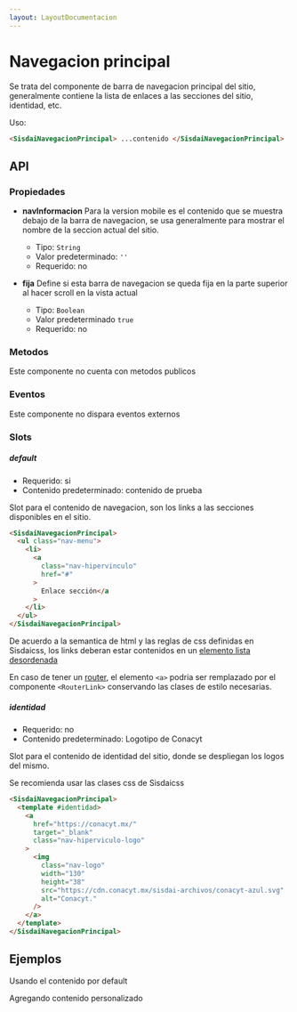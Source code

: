 ```yaml
---
layout: LayoutDocumentacion
---
```


# Navegacion principal

Se trata del componente de barra de navegacion principal del sitio, generalmente contiene la lista de enlaces a las secciones del sitio, identidad, etc.

Uso:

```html
<SisdaiNavegacionPrincipal> ...contenido </SisdaiNavegacionPrincipal>
```

<section id="api">

## API

### Propiedades

- **navInformacion**
  Para la version mobile es el contenido que se muestra debajo de la barra de navegacion, se usa generalmente para mostrar el nombre de la seccion actual del sitio.

  - Tipo: `String`
  - Valor predeterminado: `''`
  - Requerido: no

- **fija**
  Define si esta barra de navegacion se queda fija en la parte superior al hacer scroll en la vista actual
  - Tipo: `Boolean`
  - Valor predeterminado `true`
  - Requerido: no

### Metodos

Este componente no cuenta con metodos publicos

### Eventos

Este componente no dispara eventos externos

### Slots

##### default

- Requerido: si
- Contenido predeterminado: contenido de prueba

Slot para el contenido de navegacion, son los links a las secciones disponibles en el sitio.

```html
<SisdaiNavegacionPrincipal>
  <ul class="nav-menu">
    <li>
      <a
        class="nav-hipervinculo"
        href="#"
      >
        Enlace sección</a
      >
    </li>
  </ul>
</SisdaiNavegacionPrincipal>
```

De acuerdo a la semantica de html y las reglas de css definidas en Sisdaicss, los links deberan estar contenidos en un [elemento lista desordenada](https://developer.mozilla.org/en-US/docs/Web/HTML/Element/ul)

En caso de tener un [router](https://router.vuejs.org/), el elemento `<a>` podria ser remplazado por el componente `<RouterLink>` conservando las clases de estilo necesarias.

##### identidad

- Requerido: no
- Contenido predeterminado: Logotipo de Conacyt

Slot para el contenido de identidad del sitio, donde se despliegan los logos del mismo.

Se recomienda usar las clases css de Sisdaicss

```html
<SisdaiNavegacionPrincipal>
  <template #identidad>
    <a
      href="https://conacyt.mx/"
      target="_blank"
      class="nav-hiperviculo-logo"
    >
      <img
        class="nav-logo"
        width="130"
        height="38"
        src="https://cdn.conacyt.mx/sisdai-archivos/conacyt-azul.svg"
        alt="Conacyt."
      />
    </a>
  </template>
</SisdaiNavegacionPrincipal>
```

</section>

<section id="ejemplos">

## Ejemplos

Usando el contenido por default

<utils-ejemplo-doc ruta="navegacion-principal/basico.vue"/>

Agregando contenido personalizado

<utils-ejemplo-doc ruta="navegacion-principal/contenido-personalizado.vue"/>

</section>
